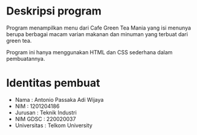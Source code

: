 # Deskripsi program
Program menampilkan menu dari Cafe Green Tea Mania yang isi menunya berupa berbagai macam varian makanan dan minuman yang terbuat dari green tea.

Program ini hanya menggunakan HTML dan CSS sederhana dalam pembuatannya.
# Identitas pembuat
- Nama        : Antonio Passaka Adi Wijaya
- NIM         : 1201204186
- Jurusan     : Teknik Industri
- NIM GDSC    : 220020037
- Universitas : Telkom University